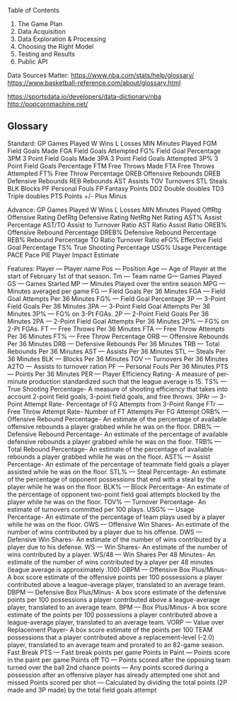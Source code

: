 
Table of Contents

 1) The Game Plan
 2) Data Acquisition
 3) Data Exploration & Processing
 4) Choosing the Right Model
 5) Testing and Results
 6) Public API

Data Sources Matter:
https://www.nba.com/stats/help/glossary/
https://www.basketball-reference.com/about/glossary.html

https://sportsdata.io/developers/data-dictionary/nba
http://popcornmachine.net/

## Glossary

Standard:
GP Games Played
W Wins
L Losses
MIN Minutes Played
FGM Field Goals Made
FGA Field Goals Attempted
FG% Field Goal Percentage
3PM 3 Point Field Goals Made
3PA 3 Point Field Goals Attempted
3P% 3 Point Field Goals Percentage
FTM Free Throws Made
FTA Free Throws Attempted
FT% Free Throw Percentage
OREB Offensive Rebounds
DREB Defensive Rebounds
REB Rebounds
AST Assists
TOV Turnovers
STL Steals
BLK Blocks
PF Personal Fouls
FP Fantasy Points
DD2 Double doubles
TD3 Triple doubles
PTS Points
+/- Plus Minus

Advance:
GP Games Played
W Wins
L Losses
MIN Minutes Played
OffRtg Offensive Rating
DefRtg Defensive Rating
NetRtg Net Rating
AST% Assist Percentage
AST/TO Assist to Turnover Ratio
AST Ratio Assist Ratio
OREB% Offensive Rebound Percentage
DREB% Defensive Rebound Percentage
REB% Rebound Percentage
TO Ratio Turnover Ratio
eFG% Effective Field Goal Percentage
TS% True Shooting Percentage
USG% Usage Percentage
PACE Pace
PIE Player Impact Estimate

Features:
Player — Player name
Pos — Position
Age — Age of Player at the start of February 1st of that season.
Tm — Team name
G— Games Played
GS — Games Started
MP — Minutes Played over the entire season
MPG — Minutes averaged per game
FG — Field Goals Per 36 Minutes
FGA — Field Goal Attempts Per 36 Minutes
FG% — Field Goal Percentage
3P — 3-Point Field Goals Per 36 Minutes
3PA — 3-Point Field Goal Attempts Per 36 Minutes
3P% — FG% on 3-Pt FGAs.
2P — 2-Point Field Goals Per 36 Minutes
2PA — 2-Point Field Goal Attempts Per 36 Minutes
2P% — FG% on 2-Pt FGAs.
FT — Free Throws Per 36 Minutes
FTA — Free Throw Attempts Per 36 Minutes
FT% — Free Throw Percentage
ORB — Offensive Rebounds Per 36 Minutes
DRB — Defensive Rebounds Per 36 Minutes
TRB — Total Rebounds Per 36 Minutes
AST — Assists Per 36 Minutes
STL — Steals Per 36 Minutes
BLK — Blocks Per 36 Minutes
TOV — Turnovers Per 36 Minutes
A2TO — Assists to turnover ration
PF — Personal Fouls Per 36 Minutes
PTS — Points Per 36 Minutes
PER — Player Efficiency Rating- A measure of per-minute production standardized such that the league average is 15.
TS% — True Shooting Percentage- A measure of shooting efficiency that takes into account 2-point field goals, 3-point field goals, and free throws.
3PAr — 3-Point Attempt Rate- Percentage of FG Attempts from 3-Point Range
FTr — Free Throw Attempt Rate- Number of FT Attempts Per FG Attempt
ORB% — Offensive Rebound Percentage- An estimate of the percentage of available offensive rebounds a player grabbed while he was on the floor.
DRB% — Defensive Rebound Percentage- An estimate of the percentage of available defensive rebounds a player grabbed while he was on the floor.
TRB% — Total Rebound Percentage- An estimate of the percentage of available rebounds a player grabbed while he was on the floor.
AST% — Assist Percentage- An estimate of the percentage of teammate field goals a player assisted while he was on the floor.
STL% — Steal Percentage- An estimate of the percentage of opponent possessions that end with a steal by the player while he was on the floor.
BLK% — Block Percentage- An estimate of the percentage of opponent two-point field goal attempts blocked by the player while he was on the floor.
TOV% — Turnover Percentage- An estimate of turnovers committed per 100 plays.
USG% — Usage Percentage- An estimate of the percentage of team plays used by a player while he was on the floor.
OWS — Offensive Win Shares- An estimate of the number of wins contributed by a player due to his offense.
DWS — Defensive Win Shares- An estimate of the number of wins contributed by a player due to his defense.
WS — Win Shares- An estimate of the number of wins contributed by a player.
WS/48 — Win Shares Per 48 Minutes- An estimate of the number of wins contributed by a player per 48 minutes (league average is approximately .100)
OBPM — Offensive Box Plus/Minus- A box score estimate of the offensive points per 100 possessions a player contributed above a league-average player, translated to an average team.
DBPM — Defensive Box Plus/Minus- A box score estimate of the defensive points per 100 possessions a player contributed above a league-average player, translated to an average team.
BPM — Box Plus/Minus- A box score estimate of the points per 100 possessions a player contributed above a league-average player, translated to an average team.
VORP — Value over Replacement Player- A box score estimate of the points per 100 TEAM possessions that a player contributed above a replacement-level (-2.0) player, translated to an average team and prorated to an 82-game season.
Fast Break PTS — Fast break points per game
Points in Paint — Points score in the paint per game
Points off TO — Points scored after the opposing team turned over the ball
2nd chance points — Any points scored during a possession after an offensive player has already attempted one shot and missed
Points scored per shot — Calculated by dividing the total points (2P made and 3P made) by the total field goals attempt
